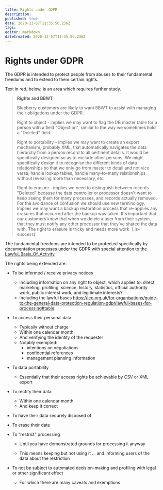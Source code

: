 ```yaml
---
title: Rights under GDPR
description: 
published: true
date: 2020-12-07T11:35:56.236Z
tags: 
editor: markdown
dateCreated: 2020-12-07T11:35:56.236Z
---
```


# Rights under GDPR

The GDPR is intended to protect people from abuses to their fundamental freedoms and to extend to them certain rights.

Text in red, below, is an area which requires further study.

> **Rights and BBWT**
> 
> Blueberry customers are likely to want BBWT to assist with managing their obligations under the GDPR.
> 
> Right to object - implies we may want to flag the DB master table for a person with a field "Objection", similar to the way we sometimes hold a "Deleted" field.
> 
> Right to portability - implies we may want to create an export mechanism, probably XML, that automatically navigates the data hierarchy from a person record to all pertinent details. It would be specifically designed so as to exclude other persons. We might specifically design it to recognise the different kinds of data relationships so that we only go from master to detail and not vice versa, handle lookup tables, handle many-to-many relationships without revealing more than necessary, etc.
> 
> Right to erasure - implies we need to distinguish between records "Deleted" because the data controller or processor doesn't want to keep seeing them for many processes, and records actually removed. For the avoidance of confusion we should use new terminology. Implies we may want a backup restoration process that re-applies any erasures that occurred after the backup was taken. It's important that our customers know that when we delete a user from their system, that they must notify any other processor that they've shared the data with. The right to erasure is tricky and needs more work.
{.is-success}




The fundamental freedoms are intended to be protected specifically by documentation processes under the GDPR with special attention to the [Lawful_Basis_Of_Activity](/GDPR/Lawful_Basis_Of_Activity)

The rights being extended are:

- To be informed / receive privacy notices

	- Including information on any right to object, which applies to: direct marketing, profiling, science, history, statistics, official authority work, public interest work, and legitimate interests?
	- Including the lawful bases https://ico.org.uk/for-organisations/guide-to-the-general-data-protection-regulation-gdpr/lawful-bases-for-processing#table
- To access their personal data
	- Typically without charge
	- Within one calendar month
	- And verifying the identity of the requester
	-	Notably exempted: 
		- intentions on negotiations
		- confidential references
		- management planning information
- To data portability
	- Essentially that their access rights be achievable by CSV or XML export
- To rectify their data
	- Within one calendar month
	- And keep it correct
- To have their data securely disposed of
- To erase their data
- To "restrict" processing
	- Until you have demonstrated grounds for processing it anyway

	- This means keeping but not using it ... and informing users of the data about the restriction
- To not be subject to automated decision-making and profiling with legal or other significant effect 
	- For which there are many caveats and exemptions